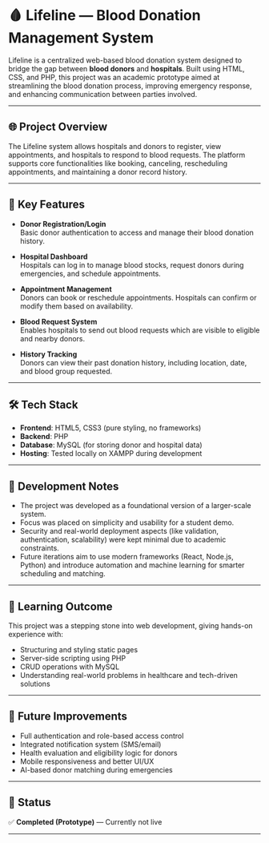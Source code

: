# 🩸 Lifeline — Blood Donation Management System

Lifeline is a centralized web-based blood donation system designed to bridge the gap between **blood donors** and **hospitals**. Built using HTML, CSS, and PHP, this project was an academic prototype aimed at streamlining the blood donation process, improving emergency response, and enhancing communication between parties involved.

---

## 🌐 Project Overview

The Lifeline system allows hospitals and donors to register, view appointments, and hospitals to respond to blood requests. The platform supports core functionalities like booking, canceling, rescheduling appointments, and maintaining a donor record history.

---

## 📌 Key Features

- **Donor Registration/Login**  
  Basic donor authentication to access and manage their blood donation history.

- **Hospital Dashboard**  
  Hospitals can log in to manage blood stocks, request donors during emergencies, and schedule appointments.

- **Appointment Management**  
  Donors can book or reschedule appointments. Hospitals can confirm or modify them based on availability.

- **Blood Request System**  
  Enables hospitals to send out blood requests which are visible to eligible and nearby donors.

- **History Tracking**  
  Donors can view their past donation history, including location, date, and blood group requested.

---

## 🛠️ Tech Stack

- **Frontend**: HTML5, CSS3 (pure styling, no frameworks)
- **Backend**: PHP
- **Database**: MySQL (for storing donor and hospital data)
- **Hosting**: Tested locally on XAMPP during development

---

## 🚧 Development Notes

- The project was developed as a foundational version of a larger-scale system.
- Focus was placed on simplicity and usability for a student demo.
- Security and real-world deployment aspects (like validation, authentication, scalability) were kept minimal due to academic constraints.
- Future iterations aim to use modern frameworks (React, Node.js, Python) and introduce automation and machine learning for smarter scheduling and matching.

---

## 📖 Learning Outcome

This project was a stepping stone into web development, giving hands-on experience with:
- Structuring and styling static pages
- Server-side scripting using PHP
- CRUD operations with MySQL
- Understanding real-world problems in healthcare and tech-driven solutions

---

## 🔮 Future Improvements

- Full authentication and role-based access control
- Integrated notification system (SMS/email)
- Health evaluation and eligibility logic for donors
- Mobile responsiveness and better UI/UX
- AI-based donor matching during emergencies

---

## 📁 Status

✅ **Completed (Prototype)** — Currently not live  

---

